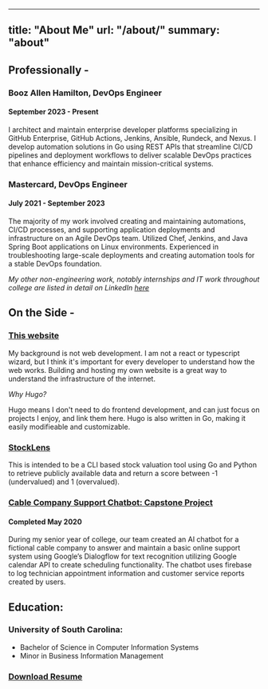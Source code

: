---
title: "About Me"
url: "/about/"
summary: "about"
-------

## Professionally -

### Booz Allen Hamilton, DevOps Engineer

#### September 2023 - Present

I architect and maintain enterprise developer platforms specializing in GitHub Enterprise, GitHub Actions, Jenkins, Ansible, Rundeck, and Nexus. I develop automation solutions in Go using REST APIs that streamline CI/CD pipelines and deployment workflows to deliver scalable DevOps practices that enhance efficiency and maintain mission-critical systems.


### Mastercard, DevOps Engineer 

#### July 2021 - September 2023

The majority of my work involved creating and maintaining automations, CI/CD processes, and supporting application deployments and infrastructure on an Agile DevOps team. Utilized Chef, Jenkins, and Java Spring Boot applications on Linux environments. Experienced in troubleshooting large-scale deployments and creating automation tools for a stable DevOps foundation.

*My other non-engineering work, notably internships and IT work throughout college are listed in detail on LinkedIn [here](https://linkedin.com/in/jahred)*

## On the Side - 
### [This website](/) 
My background is not web development. I am not a react or typescript wizard, but I think it's important for every developer to understand how the web works. Building and hosting my own website is a great way to understand the infrastructure of the internet.

*Why Hugo?*

Hugo means I don't need to do frontend development, and can just focus on projects I enjoy, and link them here. Hugo is also written in Go, making it easily modifieable and customizable.

### [StockLens](https://github.com/jdanker/stocklens)
This is intended to be a CLI based stock valuation tool using Go and Python to retrieve publicly available data and return a score between -1 (undervalued) and 1 (overvalued).

### [Cable Company Support Chatbot: Capstone Project](https://github.com/SCCapstone/CCChatbot)
#### Completed May 2020

During my senior year of college, our team created an AI chatbot for a fictional cable company to answer and maintain a basic online support system using Google’s Dialogflow for text recognition utilizing Google calendar API to create scheduling functionality. The chatbot uses firebase to log technician appointment information and customer service reports created by users.

## Education:
### University of South Carolina: 

* Bachelor of Science in Computer Information Systems
* Minor in Business Information Management

### [Download Resume](/files/Resume.pdf)